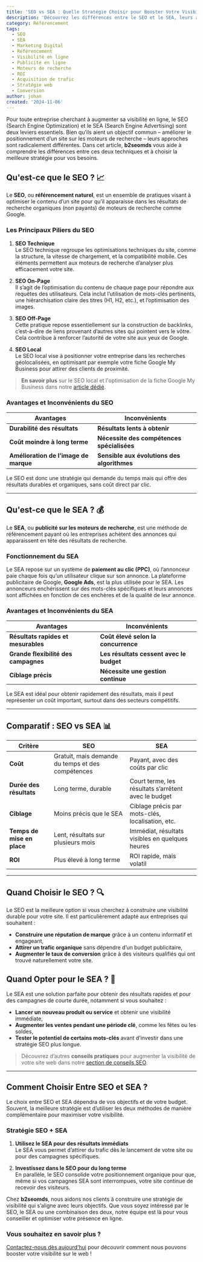 ```yaml
---
title: 'SEO vs SEA : Quelle Stratégie Choisir pour Booster Votre Visibilité en Ligne'
description: 'Découvrez les différences entre le SEO et le SEA, leurs avantages, inconvénients et comment choisir la meilleure stratégie pour améliorer la visibilité de votre site web.'
category: Référencement
tags:
  - SEO
  - SEA
  - Marketing Digital
  - Référencement
  - Visibilité en ligne
  - Publicité en ligne
  - Moteurs de recherche
  - ROI
  - Acquisition de trafic
  - Stratégie web
  - Conversion
author: johan
created: '2024-11-06'
---
```


Pour toute entreprise cherchant à augmenter sa visibilité en ligne, le SEO (Search Engine Optimization) et le SEA (Search Engine Advertising) sont deux leviers essentiels. Bien qu’ils aient un objectif commun – améliorer le positionnement d’un site sur les moteurs de recherche – leurs approches sont radicalement différentes. Dans cet article, **b2seomds** vous aide à comprendre les différences entre ces deux techniques et à choisir la meilleure stratégie pour vos besoins.

## Qu'est-ce que le SEO ? 📈

Le **SEO**, ou **référencement naturel**, est un ensemble de pratiques visant à optimiser le contenu d’un site pour qu’il apparaisse dans les résultats de recherche organiques (non payants) de moteurs de recherche comme Google.

### Les Principaux Piliers du SEO

1. **SEO Technique**  
   Le SEO technique regroupe les optimisations techniques du site, comme la structure, la vitesse de chargement, et la compatibilité mobile. Ces éléments permettent aux moteurs de recherche d’analyser plus efficacement votre site.

2. **SEO On-Page**  
   Il s’agit de l’optimisation du contenu de chaque page pour répondre aux requêtes des utilisateurs. Cela inclut l’utilisation de mots-clés pertinents, une hiérarchisation claire des titres (H1, H2, etc.), et l’optimisation des images.

3. **SEO Off-Page**  
   Cette pratique repose essentiellement sur la construction de backlinks, c’est-à-dire de liens provenant d’autres sites qui pointent vers le vôtre. Cela contribue à renforcer l’autorité de votre site aux yeux de Google.

4. **SEO Local**  
   Le SEO local vise à positionner votre entreprise dans les recherches géolocalisées, en optimisant par exemple votre fiche Google My Business pour attirer des clients de proximité.

> **En savoir plus** sur le SEO local et l'optimisation de la fiche Google My Business dans notre [article dédié](/blog/strategie-seo).

### Avantages et Inconvénients du SEO

| Avantages                             | Inconvénients                               |
| ------------------------------------- | ------------------------------------------- |
| **Durabilité des résultats**          | **Résultats lents à obtenir**               |
| **Coût moindre à long terme**         | **Nécessite des compétences spécialisées**  |
| **Amélioration de l’image de marque** | **Sensible aux évolutions des algorithmes** |

Le SEO est donc une stratégie qui demande du temps mais qui offre des résultats durables et organiques, sans coût direct par clic.

---

## Qu'est-ce que le SEA ? 💰

Le **SEA**, ou **publicité sur les moteurs de recherche**, est une méthode de référencement payant où les entreprises achètent des annonces qui apparaissent en tête des résultats de recherche.

### Fonctionnement du SEA

Le SEA repose sur un système de **paiement au clic (PPC)**, où l’annonceur paie chaque fois qu’un utilisateur clique sur son annonce. La plateforme publicitaire de Google, **Google Ads**, est la plus utilisée pour le SEA. Les annonceurs enchérissent sur des mots-clés spécifiques et leurs annonces sont affichées en fonction de ces enchères et de la qualité de leur annonce.

### Avantages et Inconvénients du SEA

| Avantages                            | Inconvénients                            |
| ------------------------------------ | ---------------------------------------- |
| **Résultats rapides et mesurables**  | **Coût élevé selon la concurrence**      |
| **Grande flexibilité des campagnes** | **Les résultats cessent avec le budget** |
| **Ciblage précis**                   | **Nécessite une gestion continue**       |

Le SEA est idéal pour obtenir rapidement des résultats, mais il peut représenter un coût important, surtout dans des secteurs compétitifs.

---

## Comparatif : SEO vs SEA 📊

| Critère                    | SEO                                               | SEA                                                  |
| -------------------------- | ------------------------------------------------- | ---------------------------------------------------- |
| **Coût**                   | Gratuit, mais demande du temps et des compétences | Payant, avec des coûts par clic                      |
| **Durée des résultats**    | Long terme, durable                               | Court terme, les résultats s’arrêtent avec le budget |
| **Ciblage**                | Moins précis que le SEA                           | Ciblage précis par mots-clés, localisation, etc.     |
| **Temps de mise en place** | Lent, résultats sur plusieurs mois                | Immédiat, résultats visibles en quelques heures      |
| **ROI**                    | Plus élevé à long terme                           | ROI rapide, mais volatil                             |

---

## Quand Choisir le SEO ? 🔍

Le SEO est la meilleure option si vous cherchez à construire une visibilité durable pour votre site. Il est particulièrement adapté aux entreprises qui souhaitent :

- **Construire une réputation de marque** grâce à un contenu informatif et engageant,
- **Attirer un trafic organique** sans dépendre d’un budget publicitaire,
- **Augmenter le taux de conversion** grâce à des visiteurs qualifiés qui ont trouvé naturellement votre site.

## Quand Opter pour le SEA ? 🚀

Le SEA est une solution parfaite pour obtenir des résultats rapides et pour des campagnes de courte durée, notamment si vous souhaitez :

- **Lancer un nouveau produit ou service** et obtenir une visibilité immédiate,
- **Augmenter les ventes pendant une période clé**, comme les fêtes ou les soldes,
- **Tester le potentiel de certains mots-clés** avant d’investir dans une stratégie SEO plus longue.

> Découvrez d’autres **conseils pratiques** pour augmenter la visibilité de votre site web dans notre [section de conseils SEO](/blog/strategie-digitale).

---

## Comment Choisir Entre SEO et SEA ?

Le choix entre SEO et SEA dépendra de vos objectifs et de votre budget. Souvent, la meilleure stratégie est d’utiliser les deux méthodes de manière complémentaire pour maximiser votre visibilité.

### Stratégie SEO + SEA

1. **Utilisez le SEA pour des résultats immédiats**  
   Le SEA vous permet d’attirer du trafic dès le lancement de votre site ou pour des campagnes spécifiques.

2. **Investissez dans le SEO pour du long terme**  
   En parallèle, le SEO consolide votre positionnement organique pour que, même si vos campagnes SEA sont interrompues, votre site continue de recevoir des visiteurs.

Chez **b2seomds**, nous aidons nos clients à construire une stratégie de visibilité qui s’aligne avec leurs objectifs. Que vous soyez intéressé par le SEO, le SEA ou une combinaison des deux, notre équipe est là pour vous conseiller et optimiser votre présence en ligne.

### Vous souhaitez en savoir plus ?

[Contactez-nous dès aujourd’hui](/contact) pour découvrir comment nous pouvons booster votre visibilité sur le web !
